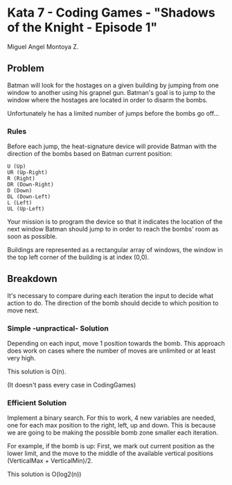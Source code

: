 # Kata 7 - Coding Games - "Shadows of the Knight - Episode 1"

Miguel Angel Montoya Z.

## Problem

Batman will look for the hostages on a given building by jumping from one window to another using his grapnel gun. Batman's goal is to jump to the window where the hostages are located in order to disarm the bombs. 

Unfortunately he has a limited number of jumps before the bombs go off...

### Rules

Before each jump, the heat-signature device will provide Batman with the direction of the bombs based on Batman current position:

    U (Up)
    UR (Up-Right)
    R (Right)
    DR (Down-Right)
    D (Down)
    DL (Down-Left)
    L (Left)
    UL (Up-Left)


Your mission is to program the device so that it indicates the location of the next window Batman should jump to in order to reach the bombs' room as soon as possible.

Buildings are represented as a rectangular array of windows, the window in the top left corner of the building is at index (0,0).

## Breakdown

It's necessary to compare during each iteration the input to decide what action to do. The direction of the bomb should decide to which position to move next.

### Simple -unpractical- Solution

Depending on each input, move 1 position towards the bomb. This approach does work on cases where the number of moves are unlimited or at least very high.

This solution is O(n).

(It doesn't pass every case in CodingGames)

### Efficient Solution

Implement a binary search. For this to work, 4 new variables are needed, one for each max position to the right, left, up and down. This is because we are going to be making the possible bomb zone smaller each iteration.

For example, if the bomb is up: First, we mark out current position as the lower limit, and the move to the middle of the available vertical positions (VerticalMax + VerticalMin)/2.

This solution is O(log2(n))